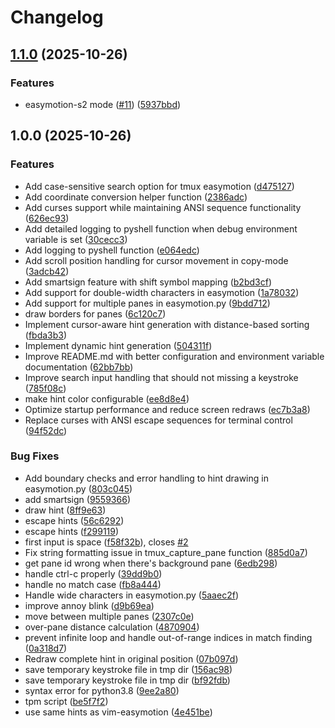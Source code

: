 # Changelog

## [1.1.0](https://github.com/ddzero2c/tmux-easymotion/compare/v1.0.0...v1.1.0) (2025-10-26)


### Features

* easymotion-s2 mode ([#11](https://github.com/ddzero2c/tmux-easymotion/issues/11)) ([5937bbd](https://github.com/ddzero2c/tmux-easymotion/commit/5937bbd59e303538effbf4560bddfb534a2543de))

## 1.0.0 (2025-10-26)


### Features

* Add case-sensitive search option for tmux easymotion ([d475127](https://github.com/ddzero2c/tmux-easymotion/commit/d475127b541e1f927f56fb7eb1cd526d484a0502))
* Add coordinate conversion helper function ([2386adc](https://github.com/ddzero2c/tmux-easymotion/commit/2386adc456c827773095f1b7f9c106eb953785bb))
* Add curses support while maintaining ANSI sequence functionality ([626ec93](https://github.com/ddzero2c/tmux-easymotion/commit/626ec939b95feb7a8a68b0e352515551ce771c6d))
* Add detailed logging to pyshell function when debug environment variable is set ([30cecc3](https://github.com/ddzero2c/tmux-easymotion/commit/30cecc38906f120c89cea89b1d75a400d02c6582))
* Add logging to pyshell function ([e064edc](https://github.com/ddzero2c/tmux-easymotion/commit/e064edc8645cd2e96b4e3d6920e35e9a4bf39203))
* Add scroll position handling for cursor movement in copy-mode ([3adcb42](https://github.com/ddzero2c/tmux-easymotion/commit/3adcb42f3fe816be070bd23b85c9f4198649a25e))
* Add smartsign feature with shift symbol mapping ([b2bd3cf](https://github.com/ddzero2c/tmux-easymotion/commit/b2bd3cf7334583d0627c06032818eabca3e7efcd))
* Add support for double-width characters in easymotion ([1a78032](https://github.com/ddzero2c/tmux-easymotion/commit/1a780323c71696ef60a9bfac074220c154bf9884))
* Add support for multiple panes in easymotion.py ([9bdd712](https://github.com/ddzero2c/tmux-easymotion/commit/9bdd712c1d4a15bb44e0aed54a7595f3cfb56614))
* draw borders for panes ([6c120c7](https://github.com/ddzero2c/tmux-easymotion/commit/6c120c7ad40074bc3a8d0b2b5b3c795f28ce8f3b))
* Implement cursor-aware hint generation with distance-based sorting ([fbda3b3](https://github.com/ddzero2c/tmux-easymotion/commit/fbda3b30fb10b58558356912571856edbf04881a))
* Implement dynamic hint generation ([504311f](https://github.com/ddzero2c/tmux-easymotion/commit/504311fb4bca2a4ae4766476a65a41ddd67a438a))
* Improve README.md with better configuration and environment variable documentation ([62bb7bb](https://github.com/ddzero2c/tmux-easymotion/commit/62bb7bbfad5353936c2f528f72f9e7fb7c1b5629))
* Improve search input handling that should not missing a keystroke ([785f08c](https://github.com/ddzero2c/tmux-easymotion/commit/785f08c01e26592e6fed6186cd207ab5c2c5d84f))
* make hint color configurable ([ee8d8e4](https://github.com/ddzero2c/tmux-easymotion/commit/ee8d8e43f4de7fab1a18248f3f39741f4619547f))
* Optimize startup performance and reduce screen redraws ([ec7b3a8](https://github.com/ddzero2c/tmux-easymotion/commit/ec7b3a82c0a77ba44bacb76175424ecdef4c33b5))
* Replace curses with ANSI escape sequences for terminal control ([94f52dc](https://github.com/ddzero2c/tmux-easymotion/commit/94f52dc995494c9080ad7aadb0244b9756aaca39))


### Bug Fixes

* Add boundary checks and error handling to hint drawing in easymotion.py ([803c045](https://github.com/ddzero2c/tmux-easymotion/commit/803c04553b7c61af92bf513e698e4e25b3051a59))
* add smartsign ([9559366](https://github.com/ddzero2c/tmux-easymotion/commit/9559366f3f09320a4fbf410d3453380aa56e2406))
* draw hint ([8ff9e63](https://github.com/ddzero2c/tmux-easymotion/commit/8ff9e6343676222cd94987cee7f87e031d58caa1))
* escape hints ([56c6292](https://github.com/ddzero2c/tmux-easymotion/commit/56c62920021a77210ba162170624c22d777ce4c4))
* escape hints ([f299119](https://github.com/ddzero2c/tmux-easymotion/commit/f299119eb587fb1d5b1e873c1a52ae1296f5e938))
* first input is space ([f58f32b](https://github.com/ddzero2c/tmux-easymotion/commit/f58f32b62f309db39523e0805080ba234f141c5e)), closes [#2](https://github.com/ddzero2c/tmux-easymotion/issues/2)
* Fix string formatting issue in tmux_capture_pane function ([885d0a7](https://github.com/ddzero2c/tmux-easymotion/commit/885d0a74fd9636050c5b3161d3d3bee9771d0513))
* get pane id wrong when there's background pane ([6edb298](https://github.com/ddzero2c/tmux-easymotion/commit/6edb298e08b4efbfbf4775bd0bdc24e58f920afd))
* handle ctrl-c properly ([39dd9b0](https://github.com/ddzero2c/tmux-easymotion/commit/39dd9b0f08041e60485ad6b5f022da32aa280e57))
* handle no match case ([fb8a444](https://github.com/ddzero2c/tmux-easymotion/commit/fb8a4443a76eb06d6aa083193fa187303035d412))
* Handle wide characters in easymotion.py ([5aaec2f](https://github.com/ddzero2c/tmux-easymotion/commit/5aaec2f4dba90e07b3f4b1dd41395e1cd7c736a8))
* improve annoy blink ([d9b69ea](https://github.com/ddzero2c/tmux-easymotion/commit/d9b69eae3e8c611777b03d2b70f49f7414edc4fe))
* move between multiple panes ([2307c0e](https://github.com/ddzero2c/tmux-easymotion/commit/2307c0e319345f45dc44160bf7bd28c8709b1570))
* over-pane distance calculation ([4870904](https://github.com/ddzero2c/tmux-easymotion/commit/4870904e3174b172083fca5b23593e1b19f4b3d2))
* prevent infinite loop and handle out-of-range indices in match finding ([0a318d7](https://github.com/ddzero2c/tmux-easymotion/commit/0a318d7802c0ad7d29cbda5d620b04198ab53df8))
* Redraw complete hint in original position ([07b097d](https://github.com/ddzero2c/tmux-easymotion/commit/07b097db6bb392977dddd3fda404b1bd52fcbcca))
* save temporary keystroke file in tmp dir ([156ac98](https://github.com/ddzero2c/tmux-easymotion/commit/156ac9881c51b5605d57c47077c2d1dfbab5881c))
* save temporary keystroke file in tmp dir ([bf92fdb](https://github.com/ddzero2c/tmux-easymotion/commit/bf92fdbf341d205b2a2bbb2ae638f0d84c5738b1))
* syntax error for python3.8 ([9ee2a80](https://github.com/ddzero2c/tmux-easymotion/commit/9ee2a803c056843d8ef71fcd61f1ccc77ae342bc))
* tpm script ([be5f7f2](https://github.com/ddzero2c/tmux-easymotion/commit/be5f7f202c317d4999c53407365458596f3548ac))
* use same hints as vim-easymotion ([4e451be](https://github.com/ddzero2c/tmux-easymotion/commit/4e451be0d345ab3ec8078fbd8c81e972e50f99ff))
